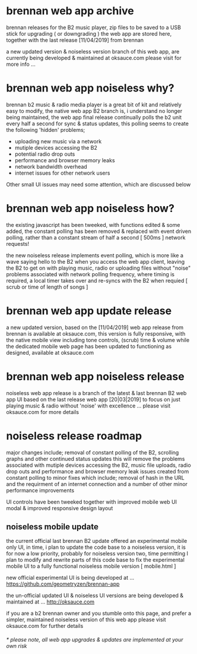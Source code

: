 # brennan web app archive

brennan releases for the B2 music player, zip files to be saved to a USB stick for upgrading ( or downgrading ) the web app are stored here, together with the last release [11/04/2019] from brennan

a new updated version & noiseless version branch of this web app, are currently being developed & maintained at oksauce.com please visit for more info ...  

# brennan web app noiseless why?

brennan b2 music & radio media player is a great bit of kit and relatively easy to modify, the native web app B2 branch is, i understand no longer being maintained, the web app final release continually polls the b2 unit every half a second for sync & status updates, this polling seems to create the following 'hidden' problems;

-  uploading new music via a network
-  mutiple devices accessing the B2
-  potential radio drop outs
-  performance and browser memory leaks
-  network bandwidth overhead
-  internet issues for other network users

Other small UI issues may need some attention, which are discussed below

# brennan web app noiseless how?

the existing javascript has been tweeked, with functions edited & some added, the constant polling has been removed & replaced with event driven polling, rather than a constant stream of half a second [ 500ms ] network requests!

the new noiseless release implements event polling, which is more like a wave saying hello to the B2 when you access the web app client, leaving the B2 to get on with playing music, radio or uploading files without "noise" problems associated with network polling frequency, where timing is required, a local timer takes over and re-syncs with the B2 when requied [ scrub or time of length of songs ]

# brennan web app update release

a new updated version, based on the [11/04/2019] web app release from brennan is available at oksauce.com, this version is fully responsive, with the native mobile view including tone controls, (scrub) time & volume while the dedicated mobile web page has been updated to functioning as designed, available at oksauce.com

# brennan web app noiseless release

noiseless web app release is a branch of the latest & last brennan B2 web app UI based on the last release web app [20|03|2019] to focus on just playing music & radio without 'noise' with excellence ... please visit oksauce.com for more details

# noiseless release roadmap

major changes include; removal of constant polling of the B2, scrolling graphs and other continued status updates this will remove the problems associated with mutiple devices accessing the B2, music file uploads, radio drop outs and performance and browser memory leak issues created from constant polling to minor fixes which include; removal of hash in the URL and the requirment of an internet connection and a number of other minor performance improvements

UI controls have been tweeked together with improved mobile web UI modal & improved responsive design layout 

## noiseless mobile update

the current official last brennan B2 update offered an experimental mobile only UI, in time, i plan to update the code base to a noiseless version, it is for now a low priority, probably for noiseless version two, time permitting I plan to modify and rewrite parts of this code base to fix the experimental mobile UI to a fully functional noiseless mobile version [ mobile.html ]
 
new official experimental UI is being developed at ... https://github.com/geometryzen/brennan-app 

the un-official updated UI & noiseless UI versions are being developed & maintained at ... http://oksauce.com

if you are a b2 brennan owner and you stumble onto this page, and prefer a simpler, maintained noiseless version of this web app please visit oksauce.com for further details

###### * please note, all web app upgrades & updates are implemented at your own risk
